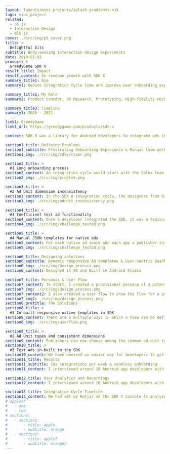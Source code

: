 ```yaml
---
layout: layouts/mini_projects/splash_gradients.njk
tags: mini_project
related:
  - p5.js
  - Interaction Design
  - ml5.js
cover: ./src/img/p5_cover.png
title: >
  Delightful bits
subtitle: Body-sensing interaction design experiments
date: 2014-01-01
product: >
  GreedyGame SDK X
result_title: Impact
result_content: 5x revenue growth with SDK X
summary_title1: Aim
summary1: Reduce Integration Cycle time and improve user onboarding experience

summary_title2: My Role
summary2: Product Concept, UX Research, Prototyping, High-fidelity mocks & UI Development

summary_title3: Timeline
summary3: 2020 - 2021

link1: GreedyGame
link1_url: https://greedygame.com/products/sdk-x

context: SDK 8 was a library for Android developers to integrate ads in their apps for monetization. Ads are served from multiple inventories (Google AdMob, Facebook Ads etc). The new iteration, SDK X was built to efficiently support native ad integrations for around 10K+ apps serving 1B+ Ad requests per month.

section1_title: Defining Problems
section1_subtitle: Frustrating Onboarding Experience & Manual team workflow
section1_img: ./src/img/sdkx/cover.png

section2_title: >
  #1 Long onboarding process
section2_content: An integration cycle would start with the Sales team pitching it to the publishers, once a publisher is willing to integrate the SDK in their Android app, the design team would come up with suggestions for the ad placements and mocks, post that once everyone gets on the same page, the developer would go through the Docs on the website for the instructions to integrate using Android Studio.
section2_img: ./src/img/problem.png

section3_title: >
  #2 Ad Unit dimension inconsistency
section3_content: In the SDK 8 integration cycle, the designers from GreedyGame would design mocks in Photoshop which displayed ads over the screenshots to depict how the ad designs will look like when integrated. Once the app publisher approved the placements, they would need to create ad units on the panel with an input box requesting dimensions. They did not understand what the actual values represented and how does it affect the actual ad size on Android phones.
section3_img: ./src/img/adunit_inconsistency.png

section4_title: >
  #3 Inefficient test ad functionality
section4_content: Once a developer integrated the SDK, it was a tedious task to get the sample test ads, to verify the implementation. The developers took about an hour on average to set up test ads on multiple devices. They had to verify the ad implementations such as refresh time, and loading time, debug the issues and check for design alignment. The process is different from Google's AdMob SDK and since a lot of developers were coming from those lines, this method seemed a little unusual and added to the bad user experience.
section4_img: ./src/img/challenge_testad.png

section5_title: >
  #4 Manual JSON templates for native ads
section5_content: For each native ad space and each app a publisher integrated GreedyGame SDK in, graphic designers at GreedyGame had to design a JSON template for the specific Ad Size, incorporating assets that matched the app's UI. This required a lot of man-hours and monotonous activities that could be automated.
section5_img: ./src/img/challenge_testad.png

section6_title: Designing solutions
section6_subtitle: Dynamic responsive Ad templates & User-centric Dashboard
section6_img: ./src/img/design_process.png
section6_content: Designed in XD and Built-in Android Studio

section7_title: Personas & User Flow
section7_content: To start, I created a provisional persona of a potential developer and a publisher based off the dataset of 100s of past clients that have integrated GreedyGame's SDK into their apps. They are either developers or publishers; this persona was created with assumptions and not fully research-based but it was something that I came back to throughout my project to guide my design decisions and priorities.
section7_img: ./src/img/design_process.png
section7_content2: I also created a user flow to show the flow for a publisher who wants to integrate SDK in his app. The highlighted areas represent the first 3 pain points that I will tackle in my design solutions.
section7_img2: ./src/img/design_process.png
section8_pretitle: The Solutions
section8_title: >
  #1 In-built responsive native templates in SDK
section8_content: There are a multiple ways in which a View can be defined in Android. I have designed a decision tree which selects an appropriate ad design XML on the basis of the height and width of the ad space. The size of the text, icon, button; the location of various elements are chosen automatically. This enables the developer to visualise a Test Ad as soon as it is implemented and the size and placement can be changed accordingly in no time. This saves a lot of time in the integration process.
section8_img: ./src/img/userflow.png

section9_title: >
  #2 Ad Unit types and consistent dimensions
section9_content: Publishers can now choose among the common ad unit types that they are familiar too, the width and height of which is a part of the Ad Unit description, that can be referred while implementing the Ad Unit in Android. I conducted Design sessions where the different dimensions that the Android developers are familiar with were explained to the employees at GreedyGame to bring everyone to the same page.
section10_title: >
  #3 Test Ads in-built in the SDK
section10_content: We have devised an easier way for developers to get test ads. By default, any debug build that is created from Android Studio will get sample test ads. If for some reason you want to see the test ads on a release build, you can enable the enableDebug(true) method in the AppConfig Builder as a part of the SDK initialization.
section11_title: Results
section11_subtitle: 10x integrations per week & seamless onboarding
section11_content: I interviewed around 10 Android app developers with each session lasting for about 2 hours where we asked them to do the complete integration process, where I observed them throughout the process. Users were able to understand most of the things by themselves, but I had to assist them at some points through the documentation.

section12_title: User Analytics and Recordings
section12_content: I interviewed around 10 Android app developers with each session lasting for about 2 hours where we asked them to do the complete integration process, and I observed them throughout the process. Users were able to understand most of the things by themselves, but I had to assist them at some points through the documentation.

section13_title: Integration Cycle Timeline
section13_content: We had set up Hotjar on the SDK X Console to analyze the user behaviors and understand the discoverability. Analyzing over 1800 recordings in the first month, we found that the users were able to navigate and perform the tasks on the dashboard faster as compared to the previous dashboard. A few users were unable to understand the procedure after adding the ad units as they were not used to AdMob terminologies. However, the initial target audience for SDK X were users aquatinted with AdMob hence this issue can be considered insignificant.
# apples:
#   - one
#   - two
# sections:
#   - section1:
#       - title: apple
#       - subtitle: orange
#   - section2:
#       - title: apple2
#       - subtitle: orange2
---
```

